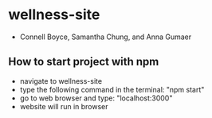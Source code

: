 # wellness-site
- Connell Boyce, Samantha Chung, and Anna Gumaer

 ## How to start project with npm
 - navigate to wellness-site
 - type the following command in the terminal: "npm start"
 - go to web browser and type: "localhost:3000"
 - website will run in browser
